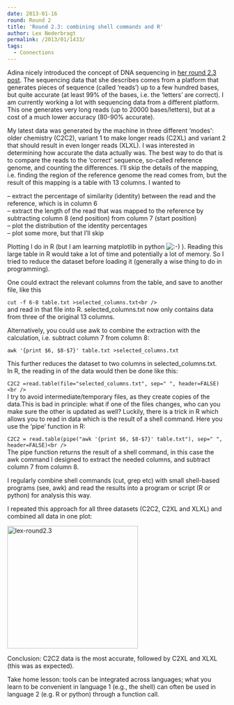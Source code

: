 ```yaml
---
date: 2013-01-16
round: Round 2
title: 'Round 2.3: combining shell commands and R'
author: Lex Nederbragt
permalink: /2013/01/1433/
tags:
  - Connections
---
```

Adina nicely introduced the concept of DNA sequencing in [her round 2.3 post][1]. The sequencing data that she describes comes from a platform that generates pieces of sequence (called &#8216;reads&#8217;) up to a few hundred bases, but quite accurate (at least 99% of the bases, i.e. the &#8216;letters&#8217; are correct). I am currently working a lot with sequencing data from a different platform. This one generates very long reads (up to 20000 bases/letters), but at a cost of a much lower accuracy (80-90% accurate).

My latest data was generated by the machine in three different &#8216;modes': older chemistry (C2C2), variant 1 to make longer reads (C2XL) and variant 2 that should result in even longer reads (XLXL). I was interested in determining how accurate the data actually was. The best way to do that is to compare the reads to the &#8216;correct&#8217; sequence, so-called reference genome, and counting the differences. I&#8217;ll skip the details of the mapping, i.e. finding the region of the reference genome the read comes from, but the result of this mapping is a table with 13 columns. I wanted to

&#8211; extract the percentage of similarity (identity) between the read and the reference, which is in column 6  
&#8211; extract the length of the read that was mapped to the reference by subtracting column 8 (end position) from column 7 (start position)  
&#8211; plot the distribution of the identity percentages  
&#8211; plot some more, but that I&#8217;ll skip

Plotting I do in R (but I am learning matplotlib in python <img src="http://localhost:8080/wp-includes/images/smilies/icon_smile.gif" alt=":-)" class="wp-smiley" /> ). Reading this large table in R would take a lot of time and potentially a lot of memory. So I tried to reduce the dataset before loading it (generally a wise thing to do in programming). 

One could extract the relevant columns from the table, and save to another file, like this

`cut -f 6-8 table.txt >selected_columns.txt<br />
`  
and read in that file into R. selected_columns.txt now only contains data from three of the original 13 columns.

Alternatively, you could use awk to combine the extraction with the calculation, i.e. subtract column 7 from column 8:

`awk '{print $6, $8-$7}' table.txt >selected_columns.txt`

This further reduces the dataset to two columns in selected_columns.txt.  
In R, the reading in of the data would then be done like this:

`C2C2 =read.table(file="selected_columns.txt", sep=" ", header=FALSE)<br />
`  
I try to avoid intermediate/temporary files, as they create copies of the data.This is bad in principle: what if one of the files changes, who can you make sure the other is updated as well? Luckily, there is a trick in R which allows you to read in data which is the result of a shell command. Here you use the &#8216;pipe&#8217; function in R:

`C2C2 = read.table(pipe("awk '{print $6, $8-$7}' table.txt"), sep=" ", header=FALSE)<br />
`  
The pipe function returns the result of a shell command, in this case the awk command I designed to extract the needed columns, and subtract column 7 from column 8.

I regularly combine shell commands (cut, grep etc) with small shell-based programs (see, awk) and read the results into a program or script (R or python) for analysis this way.

I repeated this approach for all three datasets (C2C2, C2XL and XLXL) and combined all data in one plot:

[<img src="/training-course/uploads/2013/01/lex-round2.3-300x281.jpg" alt="lex-round2.3" width="300" height="281" class="alignnone size-medium wp-image-1434" />][2]

Conclusion: C2C2 data is the most accurate, followed by C2XL and XLXL (this was as expected).

Take home lesson: tools can be integrated across languages; what you learn to be convenient in language 1 (e.g., the shell) can often be used in language 2 (e.g. R or python) through a function call.

 [1]: http://teaching.software-carpentry.org/2012/12/31/round-2-3-making-connections-with-dna-sequencing/
 [2]: /training-course/uploads/2013/01/lex-round2.3.jpg
